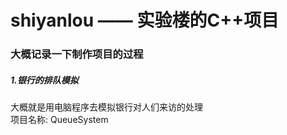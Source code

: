 # shiyanlou —— 实验楼的C++项目 

### 大概记录一下制作项目的过程

##### 1.银行的排队模拟

大概就是用电脑程序去模拟银行对人们来访的处理<br>
项目名称: QueueSystem


